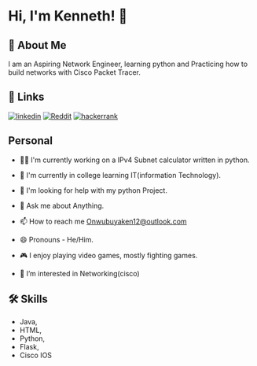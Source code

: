 # Hi, I'm Kenneth! 👋


## 🚀 About Me
I am an Aspiring Network Engineer, learning python and Practicing how to build networks with Cisco Packet Tracer.


## 🔗 Links

[![linkedin](https://img.shields.io/badge/linkedin-0A66C2?style=for-the-badge&logo=linkedin&logoColor=white)](https://www.linkedin.com/in/kenneth-onwubuya/)
[![Reddit](https://img.shields.io/badge/Reddit-EE4B2B?style=for-the-badge&logo=Reddit&logoColor=white)](https://www.reddit.com/user/kenn3456/)
[![hackerrank](https://img.shields.io/badge/-Hackerrank-2EC866?style=for-the-badge&logo=HackerRank&logoColor=white)](https://www.hackerrank.com/onwubuyaken12)



## Personal
- 👩‍💻 I'm currently working on a IPv4 Subnet calculator written in python.

- 🧠 I'm currently in college learning IT(information Technology).

- 🤔 I'm looking for help with my python Project.

- 💬 Ask me about Anything.

- 📫 How to reach me Onwubuyaken12@outlook.com 

- 😄 Pronouns - He/Him.

- 🎮 I enjoy playing video games, mostly fighting games.

- 👀 I’m interested in Networking(cisco)



## 🛠 Skills
- Java, 
- HTML, 
- Python, 
- Flask,
- Cisco IOS


<!---
RobotNinja15/RobotNinja15 is a ✨ special ✨ repository because its `README.md` (this file) appears on your GitHub profile.
You can click the Preview link to take a look at your changes.
--->
